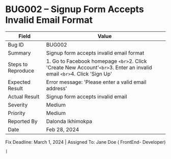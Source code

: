 # BUG002 – Signup Form Accepts Invalid Email Format

| Field              | Value                                                                                                                        |
| ------------------ | ---------------------------------------------------------------------------------------------------------------------------- |
| Bug ID             | BUG002                                                                                                                       |
| Summary            | Signup form accepts invalid email format                                                                                     |
| Steps to Reproduce | 1. Go to Facebook homepage `<br>`2. Click 'Create New Account'`<br>`3. Enter an invalid email `<br>`4. Click 'Sign Up' |
| Expected Result    | Error message: 'Please enter a valid email address'                                                                          |
| Actual Result      | Signup form accepts invalid email                                                                                            |
| Severity           | Medium                                                                                                                       |
| Priority           | Medium                                                                                                                       |
| Reported By        | Dalonda Ikhimokpa                                                                                                            |
| Date               | Feb 28, 2024                                                                                                                 |

 Fix Deadline: March 1, 2024 | Assigned To: Jane Doe ( FrontEnd- Developer)

    |
